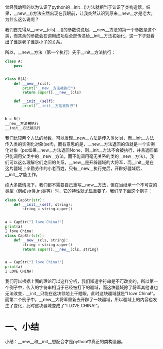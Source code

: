 曾经我幼稚的以为认识了python的\_\_init\_\_()方法就相当于认识了类构造器，结果，\_\_new\_\_()方法突然出现在我眼前，让我突然认识到原来\_\_new\_\_才是老大。为什么这么说呢？

我们首先得从\_\_new\_\_(cls[,…])的参数说说起，\_\_new\_\_方法的第一个参数是这个类，而其余的参数会在调用成功后全部传递给\_\_init\_\_方法初始化，这一下子就看出了谁是老子谁是小子的关系。

所以，\_\_new\_\_方法（第一个执行）先于\_\_init\_\_方法执行：

```python
class A:
    pass


class B(A):
    def __new__(cls):
        print("__new__方法被执行")
        return super().__new__(cls)

    def __init__(self):
        print("__init__方法被执行")


b = B()
__new__方法被执行
__init__方法被执行
```

我们比较两个方法的参数，可以发现\_\_new\_\_方法是传入类(cls)，而\_\_init\_\_方法传入类的实例化对象(self)，而有意思的是，\_\_new\_\_方法返回的值就是一个实例化对象（ps:如果\_\_new\_\_方法返回None，则\_\_init\_\_方法不会被执行，并且返回值只能调用父类中的\_\_new\_\_方法，而不能调用毫无关系的类的\_\_new\_\_方法）。我们可以这么理解它们之间的关系，\_\_new\_\_是开辟疆域的大将军，而\_\_init\_\_是在这片疆域上辛勤劳作的小老百姓，只有\_\_new\_\_执行完后，开辟好疆域后，\_\_init\_\_才能工作。

绝大多数情况下，我们都不需要自己重写\_\_new\_\_方法，但在当继承一个不可变的类型（例如str类,int类等）时，它的特性就尤显重要了。我们举下面这个例子：

```python
class CapStr(str):
    def __init__(self, string):
        string = string.upper()


a = CapStr("I love China!")
print(a)
I love China!
class CapStr(str):
    def __new__(cls, string):
        string = string.upper()
        return super().__new__(cls, string)


a = CapStr("I love China!")
print(a)
I LOVE CHINA!
```

我们可以根据上面的理论可以这样分析，我们知道字符串是不可改变的，所以第一个例子中，传入的字符串相当于已经被打下的疆域，而这块疆域除了将军其他谁也无法改变，\_\_init\_\_只能在这块领地上干瞪眼，此时这块疆域就是”I love China!“。而第二个例子中，\_\_new\_\_大将军重新去开辟了一块疆域，所以疆域上的内容也发生了变化，此时这块疆域变成了”I LOVE CHINA!“。

# 一、小结

小结：\_\_new\_\_和\_\_init\_\_想配合才是python中真正的类构造器。